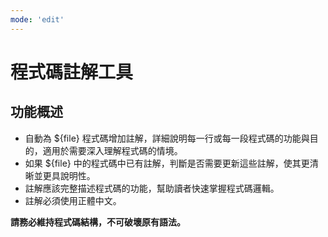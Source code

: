 ```yaml
---
mode: 'edit'
---
```


# 程式碼註解工具

## 功能概述

* 自動為 ${file} 程式碼增加註解，詳細說明每一行或每一段程式碼的功能與目的，適用於需要深入理解程式碼的情境。
* 如果 ${file} 中的程式碼中已有註解，判斷是否需要更新這些註解，使其更清晰並更具說明性。
* 註解應該完整描述程式碼的功能，幫助讀者快速掌握程式碼邏輯。
* 註解必須使用正體中文。

**請務必維持程式碼結構，不可破壞原有語法。**

